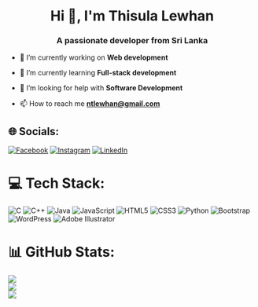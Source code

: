 <h1 align="center">Hi 👋, I'm Thisula Lewhan</h1>
<h3 align="center">A passionate developer from Sri Lanka</h3>

- 🔭 I’m currently working on **Web development**

- 🌱 I’m currently learning **Full-stack development**

- 🤝 I’m looking for help with **Software Development**

- 📫 How to reach me **ntlewhan@gmail.com**



## 🌐 Socials:
[![Facebook](https://img.shields.io/badge/Facebook-%231877F2.svg?logo=Facebook&logoColor=white)](https://www.facebook.com/n.thisula/) [![Instagram](https://img.shields.io/badge/Instagram-%23E4405F.svg?logo=Instagram&logoColor=white)](https://instagram.com/thisula._) [![LinkedIn](https://img.shields.io/badge/LinkedIn-%230077B5.svg?logo=linkedin&logoColor=white)](http://linkedin.com/in/thisula-lewhan) 

# 💻 Tech Stack:
![C](https://img.shields.io/badge/c-%2300599C.svg?style=for-the-badge&logo=c&logoColor=white) ![C++](https://img.shields.io/badge/c++-%2300599C.svg?style=for-the-badge&logo=c%2B%2B&logoColor=white) ![Java](https://img.shields.io/badge/java-%23ED8B00.svg?style=for-the-badge&logo=openjdk&logoColor=white) ![JavaScript](https://img.shields.io/badge/javascript-%23323330.svg?style=for-the-badge&logo=javascript&logoColor=%23F7DF1E) ![HTML5](https://img.shields.io/badge/html5-%23E34F26.svg?style=for-the-badge&logo=html5&logoColor=white) ![CSS3](https://img.shields.io/badge/css3-%231572B6.svg?style=for-the-badge&logo=css3&logoColor=white) ![Python](https://img.shields.io/badge/python-3670A0?style=for-the-badge&logo=python&logoColor=ffdd54) ![Bootstrap](https://img.shields.io/badge/bootstrap-%238511FA.svg?style=for-the-badge&logo=bootstrap&logoColor=white) ![WordPress](https://img.shields.io/badge/WordPress-%23117AC9.svg?style=for-the-badge&logo=WordPress&logoColor=white) ![Adobe Illustrator](https://img.shields.io/badge/adobe%20illustrator-%23FF9A00.svg?style=for-the-badge&logo=adobe%20illustrator&logoColor=white)
# 📊 GitHub Stats:
![](https://github-readme-stats.vercel.app/api?username=thisulalewhan&theme=dark&hide_border=false&include_all_commits=false&count_private=false)<br/>
![](https://github-readme-streak-stats.herokuapp.com/?user=thisulalewhan&theme=dark&hide_border=false)<br/>
![](https://github-readme-stats.vercel.app/api/top-langs/?username=thisulalewhan&theme=dark&hide_border=false&include_all_commits=false&count_private=false&layout=compact)

<!-- Proudly created with GPRM ( https://gprm.itsvg.in ) -->
